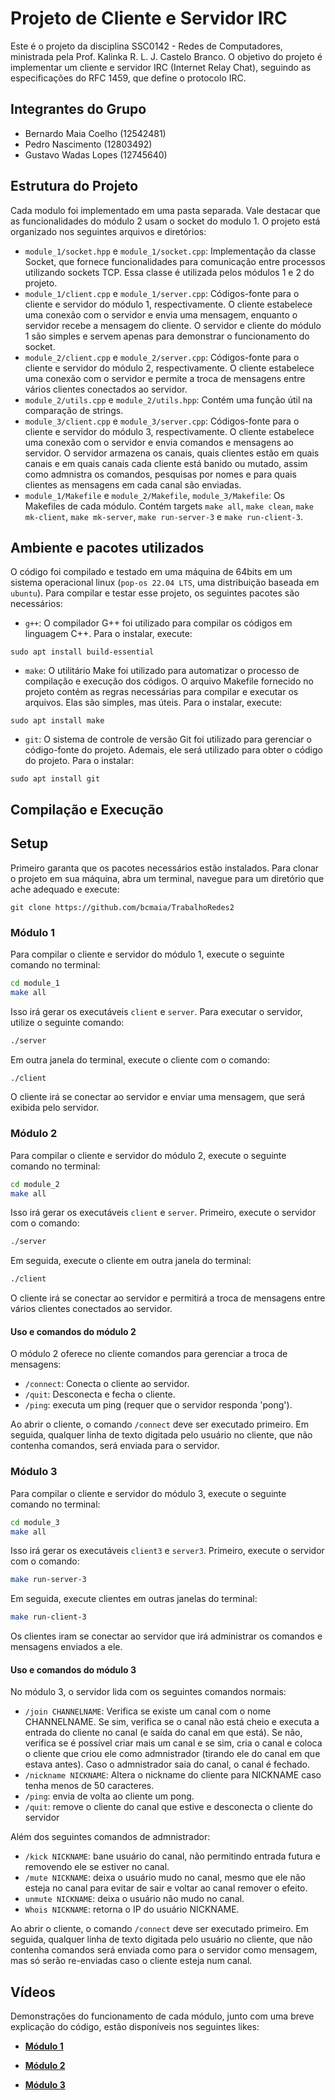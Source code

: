 # Projeto de Cliente e Servidor IRC

Este é o projeto da disciplina SSC0142 - Redes de Computadores, ministrada pela Prof. Kalinka R. L. J. Castelo Branco. O objetivo do projeto é implementar um cliente e servidor IRC (Internet Relay Chat), seguindo as especificações do RFC 1459, que define o protocolo IRC.

## Integrantes do Grupo

- Bernardo Maia Coelho (12542481)
- Pedro Nascimento (12803492)
- Gustavo Wadas Lopes (12745640)

## Estrutura do Projeto

Cada modulo foi implementado em uma pasta separada. Vale destacar que as funcionalidades do módulo 2 usam o socket do modulo 1.
O projeto está organizado nos seguintes arquivos e diretórios:

- `module_1/socket.hpp` e `module_1/socket.cpp`: Implementação da classe Socket, que fornece funcionalidades para comunicação entre processos utilizando sockets TCP. Essa classe é utilizada pelos módulos 1 e 2 do projeto.
- `module_1/client.cpp` e `module_1/server.cpp`: Códigos-fonte para o cliente e servidor do módulo 1, respectivamente. O cliente estabelece uma conexão com o servidor e envia uma mensagem, enquanto o servidor recebe a mensagem do cliente. O servidor e cliente do
 módulo 1 são simples e servem apenas para demonstrar o funcionamento do socket.
- `module_2/client.cpp` e `module_2/server.cpp`: Códigos-fonte para o cliente e servidor do módulo 2, respectivamente. O cliente estabelece uma conexão com o servidor e permite a troca de mensagens entre vários clientes conectados ao servidor.
- `module_2/utils.cpp` e `module_2/utils.hpp`: Contém uma função útil na comparação de strings.
- `module_3/client.cpp` e `module_3/server.cpp`: Códigos-fonte para o cliente e servidor do módulo 3, respectivamente. O cliente estabelece uma conexão com o servidor e envia comandos e mensagens ao servidor. O servidor armazena os canais, quais clientes estão em quais canais e em quais canais cada cliente está banido ou mutado, assim como admnistra os comandos, pesquisas por nomes e para quais clientes as mensagens em cada canal são enviadas. 
- `module_1/Makefile` e `module_2/Makefile`, `module_3/Makefile`: Os Makefiles de cada módulo. Contém targets `make all`, `make clean`, `make mk-client`, `make mk-server`, `make run-server-3` e `make run-client-3`.

## Ambiente e pacotes utilizados
O código foi compilado e testado em uma máquina de 64bits em um sistema 
operacional linux (`pop-os 22.04 LTS`, uma distribuição baseada em `ubuntu`).
Para compilar e testar esse projeto, os seguintes pacotes são necessários: 

- `g++`: O compilador G++ foi utilizado para compilar os códigos em linguagem C++. 
 Para o instalar, execute:
```
sudo apt install build-essential
```

- `make`: O utilitário Make foi utilizado para automatizar o processo de compilação 
 e execução dos códigos. O arquivo Makefile fornecido no projeto contém as regras
 necessárias para compilar e executar os arquivos. Elas são simples, mas úteis.
 Para o instalar, execute:
 
```
sudo apt install make
```

- `git`: O sistema de controle de versão Git foi utilizado para gerenciar o código-fonte do projeto. Ademais, ele será utilizado para obter o código do projeto. Para o instalar:
```
sudo apt install git
```


## Compilação e Execução

## Setup
Primeiro garanta que os pacotes necessários estão instalados.
Para clonar o projeto em sua máquina, abra um terminal, navegue para um diretório
 que ache adequado e execute:
```
git clone https://github.com/bcmaia/TrabalhoRedes2
```

### Módulo 1
Para compilar o cliente e servidor do módulo 1, execute o seguinte comando no terminal:

```bash
cd module_1
make all
```

Isso irá gerar os executáveis `client` e `server`. Para executar o servidor, utilize o seguinte comando:

```bash
./server
```

Em outra janela do terminal, execute o cliente com o comando:

```bash
./client
```

O cliente irá se conectar ao servidor e enviar uma mensagem, que será exibida pelo servidor.

### Módulo 2

Para compilar o cliente e servidor do módulo 2, execute o seguinte comando no terminal:

```bash
cd module_2
make all
```

Isso irá gerar os executáveis `client` e `server`. Primeiro, execute o servidor com o comando:

```bash
./server
```

Em seguida, execute o cliente em outra janela do terminal:

```bash
./client
```

O cliente irá se conectar ao servidor e permitirá a troca de mensagens entre vários clientes conectados ao servidor.

#### Uso e comandos do módulo 2
O módulo 2 oferece no cliente comandos para gerenciar a troca de mensagens:
- `/connect`: Conecta o cliente ao servidor.
- `/quit`: Desconecta e fecha o cliente.
- `/ping`: executa um ping (requer que o servidor responda 'pong').
  
Ao abrir o cliente, o comando `/connect` deve ser executado primeiro.
Em seguida, qualquer linha de texto digitada pelo usuário no cliente, 
 que não contenha comandos, será enviada para o servidor.

### Módulo 3

Para compilar o cliente e servidor do módulo 3, execute o seguinte comando no terminal:

```bash
cd module_3
make all
```

Isso irá gerar os executáveis `client3` e `server3`. Primeiro, execute o servidor com o comando:

```bash
make run-server-3
```

Em seguida, execute clientes em outras janelas do terminal:

```bash
make run-client-3
```

Os clientes iram se conectar ao servidor que irá administrar os comandos e mensagens enviados a ele.

#### Uso e comandos do módulo 3
No módulo 3, o servidor lida com os seguintes comandos normais:
- `/join CHANNELNAME`: Verifica se existe um canal com o nome CHANNELNAME. Se sim, verifica se o canal não está cheio e executa a entrada do cliente no canal (e saída do canal em que está). Se não, verifica se é possível criar mais um canal e se sim, cria o canal e coloca o cliente que criou ele como admnistrador (tirando ele do canal em que estava antes). Caso o admnistrador saia do canal, o canal é fechado.
- `/nickname NICKNAME`: Altera o nickname do cliente para NICKNAME caso tenha menos de 50 caracteres.
- `/ping`: envia de volta ao cliente um pong.
- `/quit`: remove o cliente do canal que estive e desconecta o cliente do servidor

Além dos seguintes comandos de admnistrador:
- `/kick NICKNAME`: bane usuário do canal, não permitindo entrada futura e removendo ele se estiver no canal.
- `/mute NICKNAME`: deixa o usuário mudo no canal, mesmo que ele não esteja no canal para evitar de sair e voltar ao canal remover o efeito.
- `unmute NICKNAME`: deixa o usuário não mudo no canal.
- `Whois NICKNAME`: retorna o IP do usuário NICKNAME.
  
Ao abrir o cliente, o comando `/connect` deve ser executado primeiro.
Em seguida, qualquer linha de texto digitada pelo usuário no cliente, 
que não contenha comandos será enviada como para o servidor como
mensagem, mas só serão re-enviadas caso o cliente esteja num canal.

## Vídeos
Demonstrações do funcionamento de cada módulo, junto com uma breve explicação do código, estão disponíveis nos seguintes likes:


- [**Módulo 1**](https://youtu.be/QhWooBvRnfU)

- [**Módulo 2**](https://youtu.be/Jn79BAaS2Rc)

- [**Módulo 3**](https://youtu.be/CRXyPqnBBAU)

